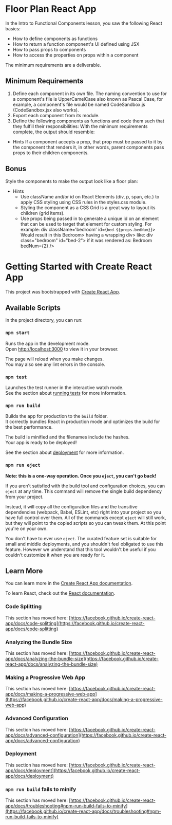 # Floor Plan React App
In the Intro to Functional Components lesson, you saw the following React basics:

* How to define components as functions
* How to return a function component's UI defined using JSX
* How to pass props to components
* How to access the properties on props within a component

The minimum requirements are a deliverable.
## Minimum Requirements
1. Define each component in its own file. The naming convention to use for a component's file is UpperCamelCase also known as Pascal Case, for example, a <CodeSandbox> component's file would be named CodeSandbox.js (CodeSandbox.jsx also works).
2. Export each component from its module. 
3. Define the following components as functions and code them such that they fulfill their responsibilities:
With the minimum requirements complete, the output should resemble:

* Hints
If a component accepts a prop, that prop must be passed to it by the component that renders it, in other words, parent components pass props to their children components.
## Bonus
Style the components to make the output look like a floor plan:
* Hints
    * Use className and/or id on React Elements (div, p, span, etc.) to apply CSS styling using CSS rules in the styles.css module.
    * Styling the <FloorPlan> component as a CSS Grid is a great way to layout its children (grid items).
    * Use props being passed in to generate a unique id on an element that can be used to target that element for custom styling. For example:
     div className='bedroom' id={`bed-${props.bedNum}`}>
    Would result in this Bedroom> having a wrapping div> like:
     div class="bedroom" id="bed-2">
    if it was rendered as:
     Bedroom bedNum={2} />

# Getting Started with Create React App

This project was bootstrapped with [Create React App](https://github.com/facebook/create-react-app).

## Available Scripts

In the project directory, you can run:

### `npm start`

Runs the app in the development mode.\
Open [http://localhost:3000](http://localhost:3000) to view it in your browser.

The page will reload when you make changes.\
You may also see any lint errors in the console.

### `npm test`

Launches the test runner in the interactive watch mode.\
See the section about [running tests](https://facebook.github.io/create-react-app/docs/running-tests) for more information.

### `npm run build`

Builds the app for production to the `build` folder.\
It correctly bundles React in production mode and optimizes the build for the best performance.

The build is minified and the filenames include the hashes.\
Your app is ready to be deployed!

See the section about [deployment](https://facebook.github.io/create-react-app/docs/deployment) for more information.

### `npm run eject`

**Note: this is a one-way operation. Once you `eject`, you can't go back!**

If you aren't satisfied with the build tool and configuration choices, you can `eject` at any time. This command will remove the single build dependency from your project.

Instead, it will copy all the configuration files and the transitive dependencies (webpack, Babel, ESLint, etc) right into your project so you have full control over them. All of the commands except `eject` will still work, but they will point to the copied scripts so you can tweak them. At this point you're on your own.

You don't have to ever use `eject`. The curated feature set is suitable for small and middle deployments, and you shouldn't feel obligated to use this feature. However we understand that this tool wouldn't be useful if you couldn't customize it when you are ready for it.

## Learn More

You can learn more in the [Create React App documentation](https://facebook.github.io/create-react-app/docs/getting-started).

To learn React, check out the [React documentation](https://reactjs.org/).

### Code Splitting

This section has moved here: [https://facebook.github.io/create-react-app/docs/code-splitting](https://facebook.github.io/create-react-app/docs/code-splitting)

### Analyzing the Bundle Size

This section has moved here: [https://facebook.github.io/create-react-app/docs/analyzing-the-bundle-size](https://facebook.github.io/create-react-app/docs/analyzing-the-bundle-size)

### Making a Progressive Web App

This section has moved here: [https://facebook.github.io/create-react-app/docs/making-a-progressive-web-app](https://facebook.github.io/create-react-app/docs/making-a-progressive-web-app)

### Advanced Configuration

This section has moved here: [https://facebook.github.io/create-react-app/docs/advanced-configuration](https://facebook.github.io/create-react-app/docs/advanced-configuration)

### Deployment

This section has moved here: [https://facebook.github.io/create-react-app/docs/deployment](https://facebook.github.io/create-react-app/docs/deployment)

### `npm run build` fails to minify

This section has moved here: [https://facebook.github.io/create-react-app/docs/troubleshooting#npm-run-build-fails-to-minify](https://facebook.github.io/create-react-app/docs/troubleshooting#npm-run-build-fails-to-minify)
